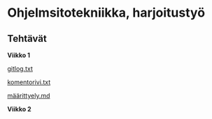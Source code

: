 # Ohjelmsitotekniikka, harjoitustyö
## Tehtävät
**Viikko 1**  

[gitlog.txt](https://github.com/aitoAarni/ot-harjoitustyo-take2/blob/master/laskarit/viikko1/gitlog.txt)  

[komentorivi.txt](https://github.com/aitoAarni/ot-harjoitustyo-take2/blob/master/laskarit/viikko1/komentorivi.txt)

[määrittyely.md](https://github.com/aitoAarni/ot-harjoitustyo-take2/blob/master/dokumentaatio/vaatimusmaarittely.md)

**Viikko 2**


